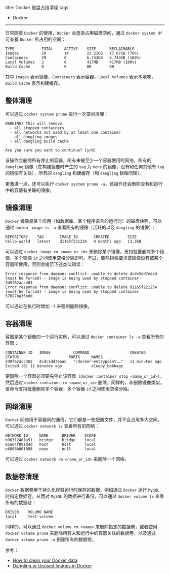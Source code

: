 title: Docker 磁盘占用清理
tags:
- Docker
---

日常随着 `Docker` 的使用，`Docker` 会逐渐占用磁盘空间，通过 `docker system df` 可查看 `Docker` 所占用的空间：

```
TYPE            TOTAL     ACTIVE    SIZE      RECLAIMABLE
Images          20        14        22.21GB   17.07GB (76%)
Containers      29        0         6.743GB   6.743GB (100%)
Local Volumes   2         0         417MB     417MB (100%)
Build Cache     0         0         0B        0B
```

其中 `Images` 表示镜像，`Containers` 表示容器，`Local Volumes` 表示本地卷，`Build Cache` 表示构建缓存。

## 整体清理
可以通过 `docker system prune` 进行一次空间清理：

```
WARNING! This will remove:
  - all stopped containers
  - all networks not used by at least one container
  - all dangling images
  - all dangling build cache

Are you sure you want to continue? [y/N]
```

该操作会删除所有停止的容器，所有未被至少一个容器使用的网络，所有的 `dangling` 镜像（在构建镜像时产生的 `tag` 为 `none` 的镜像，没有和任何其他有 `tag` 的镜像有关联），所有的 `dangling` 构建缓存（和 `dangling` 镜像同理）。

更激进一点，还可以执行 `docker system prune -a`，该操作还会删除没有和运行中的容器有关联的镜像。

## 镜像清理
`Docker` 镜像是某个应用（如数据库、某个程序语言的运行时）的磁盘快照，可以通过 `docker image ls -a` 查看所有的镜像（活跃的以及 `dangling` 的镜像）：

```
REPOSITORY    TAG       IMAGE ID       CREATED        SIZE
hello-world   latest    d1165f221234   4 months ago   13.3kB
```

可以通过 `docker image rm <name_or_id>` 来删除某个镜像，支持批量删除多个镜像，多个镜像 `id` 之间使用空格分隔即可。不过，删除镜像要求该镜像没有被某个容器所使用，否则会提示下述类似错误：

```
Error response from daemon: conflict: unable to delete 4cdc5dd7eaad (must be forced) - image is being used by stopped container 3d9f62acc483
Error response from daemon: conflict: unable to delete d1165f221234 (must be forced) - image is being used by stopped container 57027ba35bdd
```

可以通过在执行时增加 `-f` 来强制删除镜像。

## 容器清理
容器是某个镜像的一个运行实例，可以通过 `docker container ls -a` 查看所有的容器：

```
CONTAINER ID   IMAGE          COMMAND                  CREATED          STATUS                      PORTS     NAMES
3d9f62acc483   4cdc5dd7eaad   "/docker-entrypoint.…"   11 minutes ago   Exited (0) 11 minutes ago             sleepy_babbage
```

要删除一个容器必须要先停止该容器（`docker container stop <name_or_id>`），然后通过 `docker container rm <name_or_id>` 删除，同样的，和删除镜像类似，该命令支持批量删除多个容器，多个容器 `id` 之间使用空格分隔。

## 网络清理
`Docker` 网络用于容器间的通信，它们都是一些配置文件，并不会占用多大空间，可以通过 `docker network ls` 查看所有的网络：

```
NETWORK ID     NAME      DRIVER    SCOPE
b96312481a51   bridge    bridge    local
85a64f881d4d   host      host      local
e6808b80f888   none      null      local
```

可以通过 `docker network rm <name_or_id>` 来删除一个网络。

## 数据卷清理
`Docker` 数据卷用于持久化容器运行时保存的数据，例如通过 `Docker` 运行 `MySQL` 时指定数据卷，从而对 `MySQL` 的数据进行备份，可以通过 `docker volume ls` 查看所有的数据卷：

```
DRIVER    VOLUME NAME
local     test-volume
```

同样的，可以通过 `docker volume rm <name>` 来删除指定的数据卷，或者使用 `docker volume prune` 来删除所有未和运行中的容器关联的数据卷，以及通过 `docker volume prune -a` 删除所有的数据卷。

参考：

- [How to clean your Docker data](https://dockerwebdev.com/tutorials/clean-up-docker/)
- [Dangling or Unused Images in Docker](https://jinnabalu.medium.com/docker-frequently-used-commands-on-images-b812d76a4b8e)
